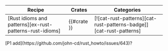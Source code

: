 | Recipe | Crates | Categories |
|--------|--------|------------|
| [Rust idioms and patterns][ex-rust-patterns-rust-idioms] | {{#crate }} | [![cat-rust-patterns][cat-rust-patterns-badge]][cat-rust-patterns] |

<div class="hidden">
[P1 add](https://github.com/john-cd/rust_howto/issues/643)?
</div>
